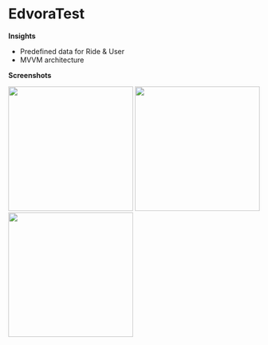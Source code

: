 # EdvoraTest

 <b>Insights</b>

  * Predefined data for Ride & User
  * MVVM architecture


 <b>Screenshots</b>

<img src="https://user-images.githubusercontent.com/57897297/155184164-b5c469b7-f229-4588-8d60-aff44c212a46.png" width="250">
<img src="https://user-images.githubusercontent.com/57897297/155184184-cbc2e9e5-653a-46ef-ae08-45bc16f2c819.png" width="250">
<img src="https://user-images.githubusercontent.com/57897297/155184201-b04bfae6-babb-42bc-a48b-380acefc0e94.png" width="250">




